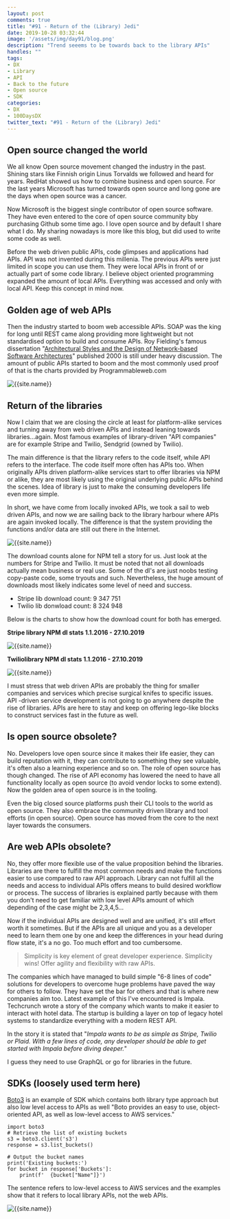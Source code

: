 ```yaml
---
layout: post
comments: true
title: "#91 - Return of the (Library) Jedi"
date: 2019-10-28 03:32:44
image: '/assets/img/day91/blog.png'
description: "Trend seeems to be towards back to the library APIs"
handles: "" 
tags:
- DX 
- Library
- API 
- Back to the future
- Open source
- SDK
categories:
- DX
- 100DaysDX
twitter_text: "#91 - Return of the (Library) Jedi"
---
```


## Open source changed the world

We all know Open source movement changed the industry in the past. Shining stars like Finnish origin Linus Torvalds we followed and heard for years. RedHat showed us how to combine business and open source. For the last years Microsoft has turned towards open source and long gone are the days when open source was a cancer. 

Now Microsoft is the biggest single contributor of open source software. They have even entered to the core of open source community bby purchasing Github some time ago. I love open source and by default I share what I do. My sharing nowadays is more like this blog, but did used to write some code as well. 

Before the web driven public APIs, code glimpses and applications had APIs. API was not invented during this millenia. The previous APIs were just limited in scope you can use them. They were local APIs in front of or actually part of some code library. I believe object oriented programming expanded the amount of local APIs. Everything was accessed and only with local API. Keep this concept in mind now. 

## Golden age of web APIs

Then the industry started to boom web accessible APIs. SOAP was the king for long until REST came along providing more lightweight but not standardised option to build and consume APIs. Roy Fielding's famous dissertation "[Architectural Styles and
the Design of Network-based Software Architectures](https://www.ics.uci.edu/~fielding/pubs/dissertation/top.htm)" published 2000 is still under heavy discussion. The amount of public APIs started to boom and the most commonly used proof of that is the charts provided by Programmableweb.com

<img itemprop="image" src="/assets/img/day91/pw.png" alt="{{site.name}}">


## Return of the libraries

Now I claim that we are closing the circle at least for platform-alike services and turning away from web driven APIs and instead leaning towards libraries...again. Most famous examples of library-driven "API companies" are for example Stripe and Twilio, Sendgrid (owned by Twilio).

The main difference is that the library refers to the code itself, while API refers to the interface. The code itself more often has APIs too. When originally APIs driven platform-alike services start to offer libraries via NPM or alike, they are most likely using the original underlying public APIs behind the scenes. Idea of library is just to make the consuming developers life even more simple. 

In short, we have come from locally invoked APIs, we took a sail to web driven APIs, and now we are sailing back to the library harbour where APIs are again invoked locally. The difference is that the system providing the functions and/or data are still out there in the Internet. 

<img itemprop="image" src="/assets/img/day91/local-lib.png" alt="{{site.name}}">

The download counts alone for NPM tell a story for us. Just look at the numbers for Stripe and Twilio. It must be noted that not all downloads actually mean business or real use. Some of the dl's are just noobs testing copy-paste code, some tryouts and such. Nevertheless, the huge amount of downloads most likely indicates some level of need and success. 

- Stripe lib download count: 9 347 751
- Twilio lib donwload count: 8 324 948

Below is the charts to show how the download count for both has emerged. 

**Stripe library NPM dl stats 1.1.2016 - 27.10.2019**

<img itemprop="image" src="/assets/img/day91/stripe.png" alt="{{site.name}}">


**Twiliolibrary NPM dl stats 1.1.2016 - 27.10.2019**

<img itemprop="image" src="/assets/img/day91/twilio.png" alt="{{site.name}}">

I must stress that web driven APIs are probably the thing for smaller companies and services which precise surgical knifes to specific issues. API -driven service development is not going to go anywhere despite the rise of libraries. APIs are here to stay and keep on offering lego-like blocks to construct services fast in the future as well. 

## Is open source obsolete?

No. Developers love open source since it makes their life easier, they can build reputation with it, they can contribute to something they see valuable, it's often also a learning experience and so on. The role of open source has though changed. The rise of API economy has lowered the need to have all functionality locally as open source (to avoid vendor locks to some extend). Now the golden area of open source is in the tooling. 

Even the big closed source platforms push their CLI tools to the world as open source. They also embrace the community driven library and tool efforts (in open source). Open source has moved from the core to the next layer towards the consumers. 

## Are web APIs obsolete?

No, they offer more flexible use of the value proposition behind the libraries. Libraries are there to fulfill the most common needs and make the functions easier to use compared to raw API approach. Library can not fulfill all the needs and access to individual APIs offers means to build desired workflow or process. The success of libraries is explained partly because with them you don't need to get familiar with low level APIs amount of which depending of the case might be 2,3,4,5... 

Now if the individual APIs are designed well and are unified, it's still effort worth it sometimes. But if the APIs are all unique and you as a developer need to learn them one by one and keep the differences in your head during flow state, it's a no go. Too much effort and too cumbersome. 

<blockquote>Simplicity is key element of great developer experience. Simplicity wins! Offer agility and flexibility with raw APIs.</blockquote>

The companies which have managed to build simple "6-8 lines of code" solutions for developers to overcome huge problems have paved the way for others to follow. They have set the bar for others and that is where new companies aim too. Latest example of this I've encountered is Impala. Techcrunch wrote a story of the company which wants to make it easier to interact with hotel data. The startup is building a layer on top of legacy hotel systems to standardize everything with a modern REST API. 

In the story it is stated that "_Impala wants to be as simple as Stripe, Twilio or Plaid. With a few lines of code, any developer should be able to get started with Impala before diving deeper._" 

I guess they need to use GraphQL or go for libraries in the future. 

## SDKs (loosely used term here)

[Boto3](https://boto3.amazonaws.com/v1/documentation/api/latest/index.html) is an example of SDK which contains both library type approach but also low level access to APIs as well "Boto provides an easy to use, object-oriented API, as well as low-level access to AWS services." 

```
import boto3
# Retrieve the list of existing buckets
s3 = boto3.client('s3')
response = s3.list_buckets()

# Output the bucket names
print('Existing buckets:')
for bucket in response['Buckets']:
    print(f'  {bucket["Name"]}')
```

The sentence refers to low-level access to AWS services and the examples show that it refers to local library APIs, not the web APIs.  

<img itemprop="image" src="/assets/img/day91/low.png" alt="{{site.name}}">
